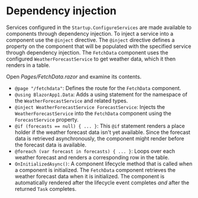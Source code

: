 # Dependency injection

Services configured in the `Startup.ConfigureServices` are made available to components through dependency injection. To inject a service into a component use the `@inject` directive. The `@inject` directive defines a property on the component that will be populated with the specified service through dependency injection. The `FetchData` component uses the configured `WeatherForecastService` to get weather data, which it then renders in a table.

Open *Pages/FetchData.razor* and examine its contents.

- `@page "/fetchdata"`: Defines the route for the `FetchData` component.
- `@using BlazorApp1.Data`: Adds a using statement for the namespace of the `WeatherForecastService` and related types.
- `@inject WeatherForecastService ForecastService`: Injects the `WeatherForecastService` into the `FetchData` component using the `ForecastService` property.
- `@if (forecasts == null) { ... }`: This `@if` statement renders a place holder if the weather forecast data isn't yet available. Since the forecast data is retrieved asynchronously, the component might render before the forecast data is available. 
- `@foreach (var forecast in forecasts) { ... }`: Loops over each weather forecast and renders a corresponding row in the table.
- `OnInitializedAsync()`: A component lifecycle method that is called when a component is initialized. The `FetchData` component retrieves the weather forecast data when it is initialized. The component is automatically rendered after the lifecycle event completes *and* after the returned `Task` completes.
